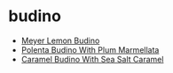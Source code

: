 # budino

 * [Meyer Lemon Budino](../../index/m/meyer-lemon-budino-235859.json)
 * [Polenta Budino With Plum Marmellata](../../index/p/polenta-budino-with-plum-marmellata.json)
 * [Caramel Budino With Sea Salt Caramel](../../index/c/caramel-budino-with-sea-salt-caramel.json)
